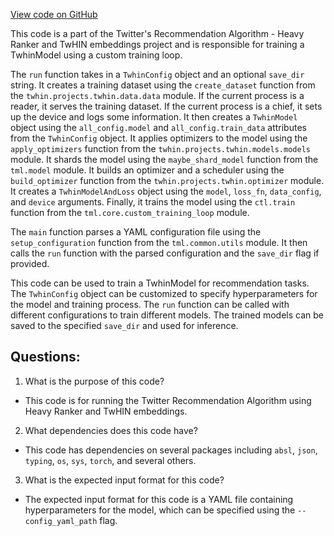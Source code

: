 [View code on GitHub](https://github.com/twitter/the-algorithm-ml/projects/twhin/run.py)

This code is a part of the Twitter's Recommendation Algorithm - Heavy Ranker and TwHIN embeddings project and is responsible for training a TwhinModel using a custom training loop. 

The `run` function takes in a `TwhinConfig` object and an optional `save_dir` string. It creates a training dataset using the `create_dataset` function from the `twhin.projects.twhin.data.data` module. If the current process is a reader, it serves the training dataset. If the current process is a chief, it sets up the device and logs some information. It then creates a `TwhinModel` object using the `all_config.model` and `all_config.train_data` attributes from the `TwhinConfig` object. It applies optimizers to the model using the `apply_optimizers` function from the `twhin.projects.twhin.models.models` module. It shards the model using the `maybe_shard_model` function from the `tml.model` module. It builds an optimizer and a scheduler using the `build_optimizer` function from the `twhin.projects.twhin.optimizer` module. It creates a `TwhinModelAndLoss` object using the `model`, `loss_fn`, `data_config`, and `device` arguments. Finally, it trains the model using the `ctl.train` function from the `tml.core.custom_training_loop` module.

The `main` function parses a YAML configuration file using the `setup_configuration` function from the `tml.common.utils` module. It then calls the `run` function with the parsed configuration and the `save_dir` flag if provided.

This code can be used to train a TwhinModel for recommendation tasks. The `TwhinConfig` object can be customized to specify hyperparameters for the model and training process. The `run` function can be called with different configurations to train different models. The trained models can be saved to the specified `save_dir` and used for inference.
## Questions: 
 1. What is the purpose of this code?
- This code is for running the Twitter Recommendation Algorithm using Heavy Ranker and TwHIN embeddings.

2. What dependencies does this code have?
- This code has dependencies on several packages including `absl`, `json`, `typing`, `os`, `sys`, `torch`, and several others.

3. What is the expected input format for this code?
- The expected input format for this code is a YAML file containing hyperparameters for the model, which can be specified using the `--config_yaml_path` flag.